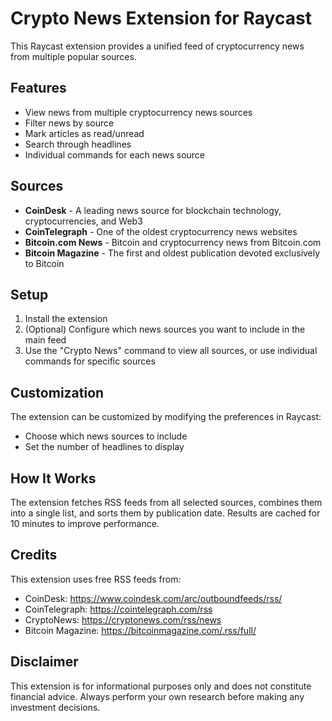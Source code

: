# Crypto News Extension for Raycast

This Raycast extension provides a unified feed of cryptocurrency news from multiple popular sources.

## Features

- View news from multiple cryptocurrency news sources
- Filter news by source
- Mark articles as read/unread
- Search through headlines
- Individual commands for each news source

## Sources

- **CoinDesk** - A leading news source for blockchain technology, cryptocurrencies, and Web3
- **CoinTelegraph** - One of the oldest cryptocurrency news websites
- **Bitcoin.com News** - Bitcoin and cryptocurrency news from Bitcoin.com
- **Bitcoin Magazine** - The first and oldest publication devoted exclusively to Bitcoin

## Setup

1. Install the extension
2. (Optional) Configure which news sources you want to include in the main feed
3. Use the "Crypto News" command to view all sources, or use individual commands for specific sources


## Customization

The extension can be customized by modifying the preferences in Raycast:

- Choose which news sources to include
- Set the number of headlines to display


## How It Works

The extension fetches RSS feeds from all selected sources, combines them into a single list, and sorts them by publication date. Results are cached for 10 minutes to improve performance.

## Credits

This extension uses free RSS feeds from:
- CoinDesk: https://www.coindesk.com/arc/outboundfeeds/rss/
- CoinTelegraph: https://cointelegraph.com/rss
- CryptoNews: https://cryptonews.com/rss/news
- Bitcoin Magazine: https://bitcoinmagazine.com/.rss/full/ 

## Disclaimer

This extension is for informational purposes only and does not constitute financial advice. Always perform your own research before making any investment decisions.
